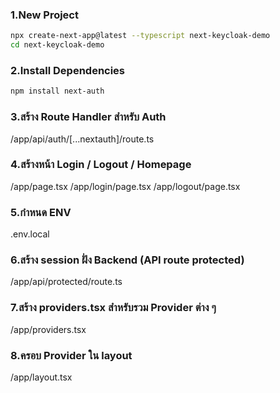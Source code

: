 ### 1.New Project
```bash
npx create-next-app@latest --typescript next-keycloak-demo
cd next-keycloak-demo
```

### 2.Install Dependencies
```bash
npm install next-auth
```

### 3.สร้าง Route Handler สำหรับ Auth
/app/api/auth/[...nextauth]/route.ts

### 4.สร้างหน้า Login / Logout / Homepage
/app/page.tsx
/app/login/page.tsx
/app/logout/page.tsx

### 5.กำหนด ENV
.env.local

### 6.สร้าง session ฝั่ง Backend (API route protected)
/app/api/protected/route.ts

### 7.สร้าง providers.tsx สำหรับรวม Provider ต่าง ๆ
/app/providers.tsx

### 8.ครอบ Provider ใน layout
/app/layout.tsx

